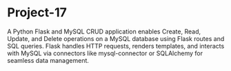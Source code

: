 # Project-17
A Python Flask and MySQL CRUD application enables Create, Read, Update, and Delete operations on a MySQL database using Flask routes and SQL queries. Flask handles HTTP requests, renders templates, and interacts with MySQL via connectors like mysql-connector or SQLAlchemy for seamless data management.
